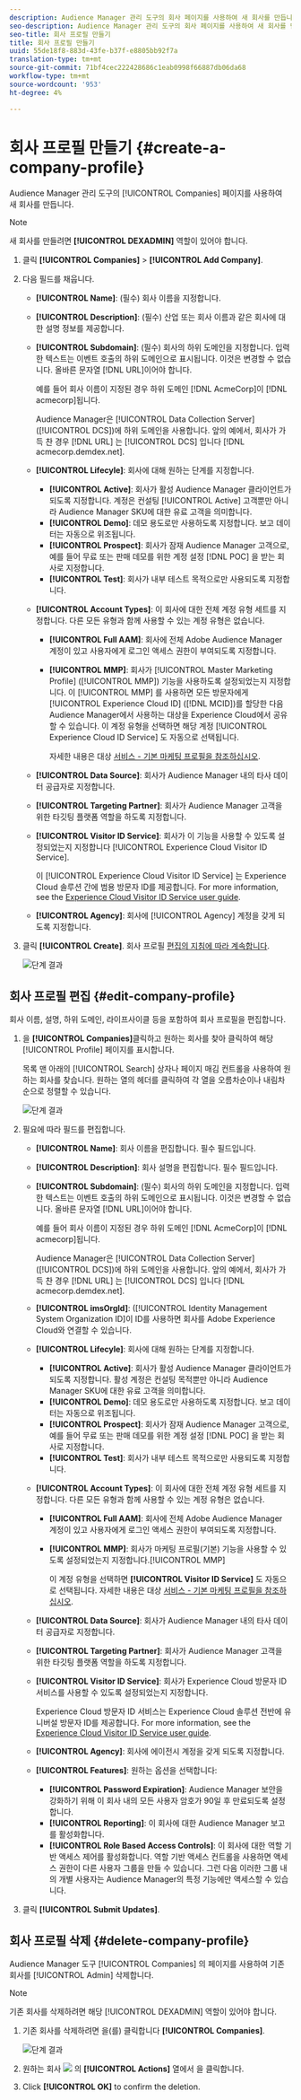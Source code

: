 ```yaml
---
description: Audience Manager 관리 도구의 회사 페이지를 사용하여 새 회사를 만듭니다.
seo-description: Audience Manager 관리 도구의 회사 페이지를 사용하여 새 회사를 만듭니다.
seo-title: 회사 프로필 만들기
title: 회사 프로필 만들기
uuid: 55de18f8-883d-43fe-b37f-e8805bb92f7a
translation-type: tm+mt
source-git-commit: 71bf4cec222428686c1eab0998f66887db06da68
workflow-type: tm+mt
source-wordcount: '953'
ht-degree: 4%

---
```



# 회사 프로필 만들기 {#create-a-company-profile}

Audience Manager 관리 도구의 [!UICONTROL Companies] 페이지를 사용하여 새 회사를 만듭니다.

<!-- t_create_company.xml -->

>[!NOTE]
>
>새 회사를 만들려면 **[!UICONTROL DEXADMIN]** 역할이 있어야 합니다.

1. 클릭 **[!UICONTROL Companies]** > **[!UICONTROL Add Company]**.
1. 다음 필드를 채웁니다.

   * **[!UICONTROL Name]**: (필수) 회사 이름을 지정합니다.
   * **[!UICONTROL Description]**: (필수) 산업 또는 회사 이름과 같은 회사에 대한 설명 정보를 제공합니다.
   * **[!UICONTROL Subdomain]**: (필수) 회사의 하위 도메인을 지정합니다. 입력한 텍스트는 이벤트 호출의 하위 도메인으로 표시됩니다. 이것은 변경할 수 없습니다. 올바른 문자열 [!DNL URL]이어야 합니다.

      예를 들어 회사 이름이 지정된 경우 하위 도메인 [!DNL AcmeCorp]이 [!DNL acmecorp]됩니다.

      Audience Manager은 [!UICONTROL Data Collection Server]([!UICONTROL DCS])에 하위 도메인을 사용합니다. 앞의 예에서, 회사가 가득 찬 경우 [!DNL URL] 는 [!UICONTROL DCS] 입니다 [!DNL acmecorp.demdex.net].

   * **[!UICONTROL Lifecyle]**: 회사에 대해 원하는 단계를 지정합니다.
      * **[!UICONTROL Active]**: 회사가 활성 Audience Manager 클라이언트가 되도록 지정합니다. 계정은 컨설팅 [!UICONTROL Active] 고객뿐만 아니라 Audience Manager SKU에 대한 유료 고객을 의미합니다.
      * **[!UICONTROL Demo]**: 데모 용도로만 사용하도록 지정합니다. 보고 데이터는 자동으로 위조됩니다.
      * **[!UICONTROL Prospect]**: 회사가 잠재 Audience Manager 고객으로, 예를 들어 무료 또는 판매 데모를 위한 계정 설정 [!DNL POC] 을 받는 회사로 지정합니다.
      * **[!UICONTROL Test]**: 회사가 내부 테스트 목적으로만 사용되도록 지정합니다.
   * **[!UICONTROL Account Types]**: 이 회사에 대한 전체 계정 유형 세트를 지정합니다. 다른 모든 유형과 함께 사용할 수 있는 계정 유형은 없습니다.
      * **[!UICONTROL Full AAM]**: 회사에 전체 Adobe Audience Manager 계정이 있고 사용자에게 로그인 액세스 권한이 부여되도록 지정합니다.
      * **[!UICONTROL MMP]**: 회사가 [!UICONTROL Master Marketing Profile] ([!UICONTROL MMP]) 기능을 사용하도록 설정되었는지 지정합니다. 이 [!UICONTROL MMP] 를 사용하면 모든 방문자에게 [!UICONTROL Experience Cloud ID] ([!DNL MCID])를 할당한 다음 Audience Manager에서 사용하는 대상을 Experience Cloud에서 공유할 수 있습니다. 이 계정 유형을 선택하면 해당 계정 [!UICONTROL Experience Cloud ID Service] 도 자동으로 선택됩니다.

         자세한 내용은 대상 [서비스 - 기본 마케팅 프로필을 참조하십시오](https://marketing.adobe.com/resources/help/en_US/mcloud/audience_library.html).
   * **[!UICONTROL Data Source]**: 회사가 Audience Manager 내의 타사 데이터 공급자로 지정합니다.
   * **[!UICONTROL Targeting Partner]**: 회사가 Audience Manager 고객을 위한 타깃팅 플랫폼 역할을 하도록 지정합니다.
   * **[!UICONTROL Visitor ID Service]**: 회사가 이 기능을 사용할 수 있도록 설정되었는지 지정합니다 [!UICONTROL Experience Cloud Visitor ID Service].

      이 [!UICONTROL Experience Cloud Visitor ID Service] 는 Experience Cloud 솔루션 간에 범용 방문자 ID를 제공합니다. For more information, see the [Experience Cloud Visitor ID Service user guide](https://marketing.adobe.com/resources/help/en_US/mcvid/mcvid-overview.html).

   * **[!UICONTROL Agency]**: 회사에 [!UICONTROL Agency] 계정을 갖게 되도록 지정합니다.



1. 클릭 **[!UICONTROL Create]**. 회사 프로필 [편집의 지침에 따라 계속합니다](../companies/admin-manage-company-profiles.md#edit-company-profile).

   ![단계 결과](assets/add_company.png)

## 회사 프로필 편집 {#edit-company-profile}

회사 이름, 설명, 하위 도메인, 라이프사이클 등을 포함하여 회사 프로필을 편집합니다.

<!-- t_edit_company_profile.xml -->

1. 을 **[!UICONTROL Companies]**&#x200B;클릭하고 원하는 회사를 찾아 클릭하여 해당 [!UICONTROL Profile] 페이지를 표시합니다.

   목록 맨 아래의 [!UICONTROL Search] 상자나 페이지 매김 컨트롤을 사용하여 원하는 회사를 찾습니다. 원하는 열의 헤더를 클릭하여 각 열을 오름차순이나 내림차순으로 정렬할 수 있습니다.

   ![단계 결과](assets/profile_company.png)

1. 필요에 따라 필드를 편집합니다. 

   * **[!UICONTROL Name]**: 회사 이름을 편집합니다. 필수 필드입니다.
   * **[!UICONTROL Description]**: 회사 설명을 편집합니다. 필수 필드입니다.
   * **[!UICONTROL Subdomain]**: (필수) 회사의 하위 도메인을 지정합니다. 입력한 텍스트는 이벤트 호출의 하위 도메인으로 표시됩니다. 이것은 변경할 수 없습니다. 올바른 문자열 [!DNL URL]이어야 합니다.

      예를 들어 회사 이름이 지정된 경우 하위 도메인 [!DNL AcmeCorp]이 [!DNL acmecorp]됩니다.

      Audience Manager은 [!UICONTROL Data Collection Server] ([!UICONTROL DCS])에 하위 도메인을 사용합니다. 앞의 예에서, 회사가 가득 찬 경우 [!DNL URL] 는 [!UICONTROL DCS] 입니다 [!DNL acmecorp.demdex.net].

   * **[!UICONTROL imsOrgld]**: ([!UICONTROL Identity Management System Organization ID]이 ID를 사용하면 회사를 Adobe Experience Cloud와 연결할 수 있습니다.
   * **[!UICONTROL Lifecyle]**: 회사에 대해 원하는 단계를 지정합니다.
      * **[!UICONTROL Active]**: 회사가 활성 Audience Manager 클라이언트가 되도록 지정합니다. 활성 계정은 컨설팅 목적뿐만 아니라 Audience Manager SKU에 대한 유료 고객을 의미합니다.
      * **[!UICONTROL Demo]**: 데모 용도로만 사용하도록 지정합니다. 보고 데이터는 자동으로 위조됩니다.
      * **[!UICONTROL Prospect]**: 회사가 잠재 Audience Manager 고객으로, 예를 들어 무료 또는 판매 데모를 위한 계정 설정 [!DNL POC] 을 받는 회사로 지정합니다.
      * **[!UICONTROL Test]**: 회사가 내부 테스트 목적으로만 사용되도록 지정합니다.
   * **[!UICONTROL Account Types]**: 이 회사에 대한 전체 계정 유형 세트를 지정합니다. 다른 모든 유형과 함께 사용할 수 있는 계정 유형은 없습니다.
      * **[!UICONTROL Full AAM]**: 회사에 전체 Adobe Audience Manager 계정이 있고 사용자에게 로그인 액세스 권한이 부여되도록 지정합니다.
      * **[!UICONTROL MMP]**: 회사가 마케팅 프로필(기본) 기능을 사용할 수 있도록 설정되었는지 지정합니다.[!UICONTROL MMP]

         이 계정 유형을 선택하면 **[!UICONTROL Visitor ID Service]** 도 자동으로 선택됩니다.
자세한 내용은 대상 [서비스 - 기본 마케팅 프로필을 참조하십시오](https://marketing.adobe.com/resources/help/en_US/mcloud/audience_library.html).
   * **[!UICONTROL Data Source]**: 회사가 Audience Manager 내의 타사 데이터 공급자로 지정합니다.
   * **[!UICONTROL Targeting Partner]**: 회사가 Audience Manager 고객을 위한 타깃팅 플랫폼 역할을 하도록 지정합니다.
   * **[!UICONTROL Visitor ID Service]**: 회사가 Experience Cloud 방문자 ID 서비스를 사용할 수 있도록 설정되었는지 지정합니다.

      Experience Cloud 방문자 ID 서비스는 Experience Cloud 솔루션 전반에 유니버설 방문자 ID를 제공합니다. For more information, see the [Experience Cloud Visitor ID Service user guide](https://microsite.omniture.com/t2/help/en_US/mcvid/mcvid_service.html).

   * **[!UICONTROL Agency]**: 회사에 에이전시 계정을 갖게 되도록 지정합니다.
   * **[!UICONTROL Features]**: 원하는 옵션을 선택합니다:
      * **[!UICONTROL Password Expiration]**: Audience Manager 보안을 강화하기 위해 이 회사 내의 모든 사용자 암호가 90일 후 만료되도록 설정합니다.
      * **[!UICONTROL Reporting]**: 이 회사에 대한 Audience Manager 보고를 활성화합니다.
      * **[!UICONTROL Role Based Access Controls]**: 이 회사에 대한 역할 기반 액세스 제어를 활성화합니다. 역할 기반 액세스 컨트롤을 사용하면 액세스 권한이 다른 사용자 그룹을 만들 수 있습니다. 그런 다음 이러한 그룹 내의 개별 사용자는 Audience Manager의 특정 기능에만 액세스할 수 있습니다.


1. 클릭 **[!UICONTROL Submit Updates]**.

## 회사 프로필 삭제 {#delete-company-profile}

Audience Manager 도구 [!UICONTROL Companies] 의 페이지를 사용하여 기존 회사를 [!UICONTROL Admin] 삭제합니다.

<!-- t_delete_company.xml -->

>[!NOTE]
>
>기존 회사를 삭제하려면 해당 [!UICONTROL DEXADMIN] 역할이 있어야 합니다.

1. 기존 회사를 삭제하려면 을(를) 클릭합니다 **[!UICONTROL Companies]**.

   ![단계 결과](assets/companies.png)

1. 원하는 회사 ![](assets/icon_delete.png) 의 **[!UICONTROL Actions]** 열에서 을 클릭합니다.
1. Click **[!UICONTROL OK]** to confirm the deletion.
